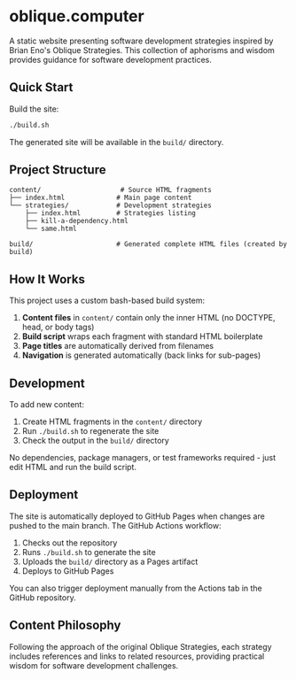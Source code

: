 # oblique.computer

A static website presenting software development strategies inspired by Brian Eno's Oblique Strategies. This collection of aphorisms and wisdom provides guidance for software development practices.

## Quick Start

Build the site:
```bash
./build.sh
```

The generated site will be available in the `build/` directory.

## Project Structure

```
content/                    # Source HTML fragments
├── index.html             # Main page content
└── strategies/            # Development strategies
    ├── index.html         # Strategies listing
    ├── kill-a-dependency.html
    └── same.html

build/                     # Generated complete HTML files (created by build)
```

## How It Works

This project uses a custom bash-based build system:

1. **Content files** in `content/` contain only the inner HTML (no DOCTYPE, head, or body tags)
2. **Build script** wraps each fragment with standard HTML boilerplate
3. **Page titles** are automatically derived from filenames
4. **Navigation** is generated automatically (back links for sub-pages)

## Development

To add new content:

1. Create HTML fragments in the `content/` directory
2. Run `./build.sh` to regenerate the site
3. Check the output in the `build/` directory

No dependencies, package managers, or test frameworks required - just edit HTML and run the build script.

## Deployment

The site is automatically deployed to GitHub Pages when changes are pushed to the main branch. The GitHub Actions workflow:

1. Checks out the repository
2. Runs `./build.sh` to generate the site
3. Uploads the `build/` directory as a Pages artifact
4. Deploys to GitHub Pages

You can also trigger deployment manually from the Actions tab in the GitHub repository.

## Content Philosophy

Following the approach of the original Oblique Strategies, each strategy includes references and links to related resources, providing practical wisdom for software development challenges.